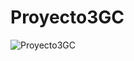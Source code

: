 # Proyecto3GC
![Proyecto3GC](https://github.com/user-attachments/assets/72ca76ad-049b-4abf-ba05-3439db41c284)
